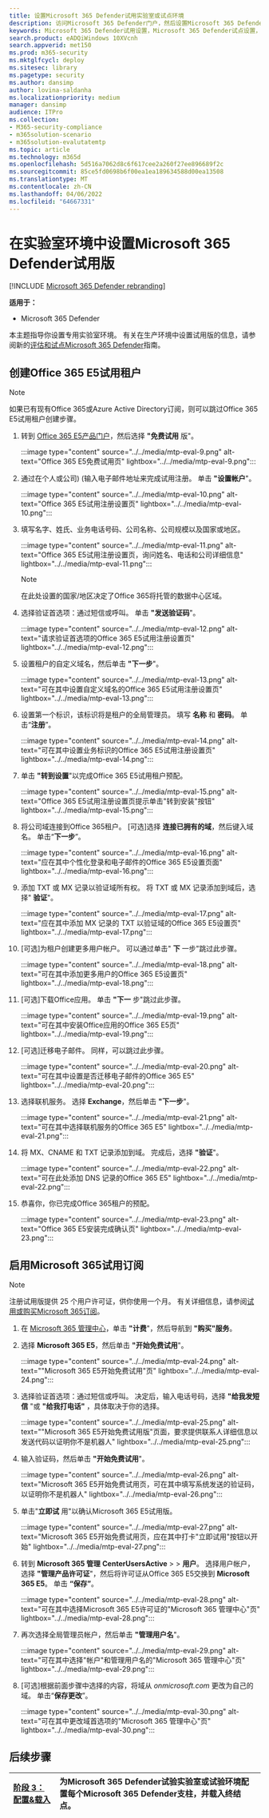 ```yaml
---
title: 设置Microsoft 365 Defender试用实验室或试点环境
description: 访问Microsoft 365 Defender门户，然后设置Microsoft 365 Defender试用实验室环境
keywords: Microsoft 365 Defender试用设置，Microsoft 365 Defender试点设置，尝试Microsoft 365 Defender，Microsoft 365 Defender评估实验室设置
search.product: eADQiWindows 10XVcnh
search.appverid: met150
ms.prod: m365-security
ms.mktglfcycl: deploy
ms.sitesec: library
ms.pagetype: security
ms.author: dansimp
author: lovina-saldanha
ms.localizationpriority: medium
manager: dansimp
audience: ITPro
ms.collection:
- M365-security-compliance
- m365solution-scenario
- m365solution-evalutatemtp
ms.topic: article
ms.technology: m365d
ms.openlocfilehash: 5d516a7062d8c6f617cee2a260f27ee896689f2c
ms.sourcegitcommit: 85ce5fd0698b6f00ea1ea189634588d00ea13508
ms.translationtype: MT
ms.contentlocale: zh-CN
ms.lasthandoff: 04/06/2022
ms.locfileid: "64667331"
---
```

# <a name="set-up-your-microsoft-365-defender-trial-in-a-lab-environment"></a>在实验室环境中设置Microsoft 365 Defender试用版 

[!INCLUDE [Microsoft 365 Defender rebranding](../includes/microsoft-defender.md)]


**适用于：**
- Microsoft 365 Defender 

本主题指导你设置专用实验室环境。 有关在生产环境中设置试用版的信息，请参阅新的[评估和试点Microsoft 365 Defender](eval-overview.md)指南。 

## <a name="create-an-office-365-e5-trial-tenant"></a>创建Office 365 E5试用租户
>[!NOTE]
>如果已有现有Office 365或Azure Active Directory订阅，则可以跳过Office 365 E5试用租户创建步骤。

1. 转到 [Office 365 E5产品门户](https://www.microsoft.com/microsoft-365/business/office-365-enterprise-e5-business-software?activetab=pivot%3aoverviewtab)，然后选择 **"免费试用** 版"。

   :::image type="content" source="../../media/mtp-eval-9.png" alt-text="Office 365 E5免费试用页" lightbox="../../media/mtp-eval-9.png":::
  
2. 通过在个人或公司)  (输入电子邮件地址来完成试用注册。 单击 **"设置帐户**"。

   :::image type="content" source="../../media/mtp-eval-10.png" alt-text="Office 365 E5试用注册设置页" lightbox="../../media/mtp-eval-10.png":::

3. 填写名字、姓氏、业务电话号码、公司名称、公司规模以及国家或地区。  

   :::image type="content" source="../../media/mtp-eval-11.png" alt-text="Office 365 E5试用注册设置页，询问姓名、电话和公司详细信息" lightbox="../../media/mtp-eval-11.png":::
   
   > [!NOTE]
   > 在此处设置的国家/地区决定了Office 365将托管的数据中心区域。
  
4. 选择验证首选项：通过短信或呼叫。 单击 **"发送验证码**"。 

   :::image type="content" source="../../media/mtp-eval-12.png" alt-text="请求验证首选项的Office 365 E5试用注册设置页" lightbox="../../media/mtp-eval-12.png":::

5. 设置租户的自定义域名，然后单击 **"下一步**"。

   :::image type="content" source="../../media/mtp-eval-13.png" alt-text="可在其中设置自定义域名的Office 365 E5试用注册设置页" lightbox="../../media/mtp-eval-13.png":::
 
6. 设置第一个标识，该标识将是租户的全局管理员。 填写 **名称** 和 **密码**。 单击“**注册**”。

   :::image type="content" source="../../media/mtp-eval-14.png" alt-text="可在其中设置业务标识的Office 365 E5试用注册设置页" lightbox="../../media/mtp-eval-14.png":::

7. 单击 **"转到设置**"以完成Office 365 E5试用租户预配。

   :::image type="content" source="../../media/mtp-eval-15.png" alt-text="Office 365 E5试用注册设置页提示单击&quot;转到安装&quot;按钮" lightbox="../../media/mtp-eval-15.png":::

8. 将公司域连接到Office 365租户。 [可选]选择 **连接已拥有的域**，然后键入域名。 单击“**下一步**”。

   :::image type="content" source="../../media/mtp-eval-16.png" alt-text="应在其中个性化登录和电子邮件的Office 365 E5设置页面" lightbox="../../media/mtp-eval-16.png":::
 
9. 添加 TXT 或 MX 记录以验证域所有权。 将 TXT 或 MX 记录添加到域后，选择" **验证**"。

   :::image type="content" source="../../media/mtp-eval-17.png" alt-text="应在其中添加 MX 记录的 TXT 以验证域的Office 365 E5设置页" lightbox="../../media/mtp-eval-17.png":::
 
10. [可选]为租户创建更多用户帐户。 可以通过单击" **下** 一步"跳过此步骤。

    :::image type="content" source="../../media/mtp-eval-18.png" alt-text="可在其中添加更多用户的Office 365 E5设置页" lightbox="../../media/mtp-eval-18.png":::
 
11. [可选]下载Office应用。 单击 **"下一** 步"跳过此步骤。 

    :::image type="content" source="../../media/mtp-eval-19.png" alt-text="可在其中安装Office应用的Office 365 E5页" lightbox="../../media/mtp-eval-19.png":::

12. [可选]迁移电子邮件。 同样，可以跳过此步骤。

    :::image type="content" source="../../media/mtp-eval-20.png" alt-text="可在其中设置是否迁移电子邮件的Office 365 E5" lightbox="../../media/mtp-eval-20.png":::
 
13. 选择联机服务。 选择 **Exchange**，然后单击 **"下一步**"。 

    :::image type="content" source="../../media/mtp-eval-21.png" alt-text="可在其中选择联机服务的Office 365 E5" lightbox="../../media/mtp-eval-21.png":::

14. 将 MX、CNAME 和 TXT 记录添加到域。 完成后，选择 **"验证**"。

    :::image type="content" source="../../media/mtp-eval-22.png" alt-text="可在此处添加 DNS 记录的Office 365 E5" lightbox="../../media/mtp-eval-22.png":::
 
15. 恭喜你，你已完成Office 365租户的预配。

    :::image type="content" source="../../media/mtp-eval-23.png" alt-text="Office 365 E5安装完成确认页" lightbox="../../media/mtp-eval-23.png":::
    

## <a name="enable-microsoft-365-trial-subscription"></a>启用Microsoft 365试用订阅

>[!NOTE]
>注册试用版提供 25 个用户许可证，供你使用一个月。 有关详细信息，请参阅[试用或购买Microsoft 365订阅](../../commerce/try-or-buy-microsoft-365.md)。

1. 在 [Microsoft 365 管理中心](https://admin.microsoft.com/)，单击 **"计费**"，然后导航到 **"购买"服务**。

2. 选择 **Microsoft 365 E5**，然后单击 **"开始免费试用**"。 

   :::image type="content" source="../../media/mtp-eval-24.png" alt-text="&quot;Microsoft 365 E5开始免费试用&quot;页" lightbox="../../media/mtp-eval-24.png":::

3. 选择验证首选项：通过短信或呼叫。 决定后，输入电话号码，选择 **"给我发短信** "或 **"给我打电话"** ，具体取决于你的选择。

   :::image type="content" source="../../media/mtp-eval-25.png" alt-text="&quot;Microsoft 365 E5开始免费试用版&quot;页面，要求提供联系人详细信息以发送代码以证明你不是机器人" lightbox="../../media/mtp-eval-25.png":::
 
4. 输入验证码，然后单击 **"开始免费试用**"。

   :::image type="content" source="../../media/mtp-eval-26.png" alt-text="Microsoft 365 E5开始免费试用页，可在其中填写系统发送的验证码，以证明你不是机器人" lightbox="../../media/mtp-eval-26.png":::

5. 单击"**立即试** 用"以确认Microsoft 365 E5试用版。

   :::image type="content" source="../../media/mtp-eval-27.png" alt-text="Microsoft 365 E5开始免费试用页，应在其中打卡&quot;立即试用&quot;按钮以开始" lightbox="../../media/mtp-eval-27.png":::
 
6. 转到 **Microsoft 365 管理** **CenterUsersActive** >  >  **用户**。 选择用户帐户，选择 **"管理产品许可证**"，然后将许可证从Office 365 E5交换到 **Microsoft 365 E5**。 单击 **“保存”**。

   :::image type="content" source="../../media/mtp-eval-28.png" alt-text="可在其中选择Microsoft 365 E5许可证的&quot;Microsoft 365 管理中心&quot;页" lightbox="../../media/mtp-eval-28.png":::
 
7. 再次选择全局管理员帐户，然后单击 **"管理用户名**"。

   :::image type="content" source="../../media/mtp-eval-29.png" alt-text="可在其中选择&quot;帐户&quot;和管理用户名的&quot;Microsoft 365 管理中心&quot;页" lightbox="../../media/mtp-eval-29.png":::

8. [可选]根据前面步骤中选择的内容，将域从 *onmicrosoft.com* 更改为自己的域。 单击“**保存更改**”。

   :::image type="content" source="../../media/mtp-eval-30.png" alt-text="可在其中更改域首选项的&quot;Microsoft 365 管理中心&quot;页" lightbox="../../media/mtp-eval-30.png":::

## <a name="next-step"></a>后续步骤
|[阶段 3：配置&载入](config-m365d-eval.md) | 为Microsoft 365 Defender试验实验室或试验环境配置每个Microsoft 365 Defender支柱，并载入终结点。
|:-------|:-----|
